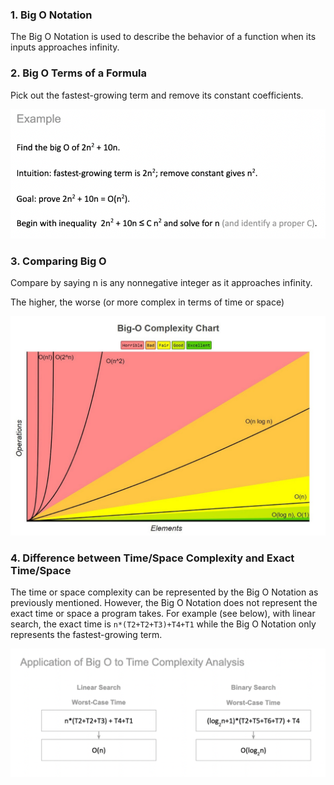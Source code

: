 ### 1. Big O Notation

The Big O Notation is used to describe the behavior of a function when its inputs approaches infinity.

### 2. Big O Terms of a Formula

Pick out the fastest-growing term and remove its constant coefficients.

![bigoformula](/images/bigoformula.png)

### 3. Comparing Big O

Compare by saying n is any nonnegative integer as it approaches infinity.

The higher, the worse (or more complex in terms of time or space)

![comparingbigo](/images/bigocompare.png)

### 4. Difference between Time/Space Complexity and Exact Time/Space

The time or space complexity can be represented by the Big O Notation as previously mentioned. However, the Big O Notation does not represent the exact time or space a program takes. For example (see below), with linear search, the exact time is `n*(T2+T2+T3)+T4+T1` while the Big O Notation only represents the fastest-growing term.

![exactvsbigo](/images/exactvsbigo.png)
